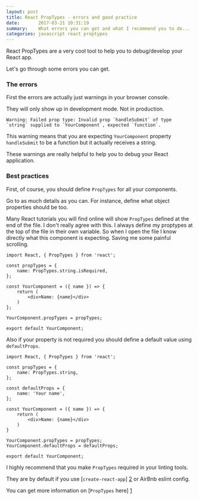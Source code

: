 ```yaml
---
layout: post
title: React PropTypes - errors and good practice
date:       2017-03-21 10:31:19
summary:    What errors you can get and what I recommend you to do...
categories: javascript react proptypes
---
```


React PropTypes are a very cool tool to help you to debug/develop your React app.

Let's go through some errors you can get.

### The errors

First the errors are actually just warnings in your browser console.

They will only show up in development mode. Not in production.

```
Warning: Failed prop type: Invalid prop `handleSubmit` of type `string` supplied to `YourComponent`, expected `function`.
```

This warning means that you are expecting `YourComponent` property `handleSubmit` to be a function but it actually receives a string.

These warnings are really helpful to help you to debug your React application.

### Best practices

First, of course, you should define `PropTypes` for all your components.

Go to as much details as you can. For instance, define what object properties should be too.

Many React tutorials you will find online will show `PropTypes` defined at the end of the file. I don't really agree with this. I always define my proptypes at the top of the file in their own variable. So when I open the file I know directly what this component is expecting. Saving me some painful scrolling.

```
import React, { PropTypes } from 'react';

const propTypes = {
    name: PropTypes.string.isRequired,
};

const YourComponent = ({ name }) => {
    return (
        <div>Name: {name}</div>
    )
};

YourComponent.propTypes = propTypes;

export default YourComponent;
```

Also if your property is not required you should define a default value using `defaultProps`.

```
import React, { PropTypes } from 'react';

const propTypes = {
    name: PropTypes.string,
};

const defaultProps = {
    name: 'Your name',
};

const YourComponent = ({ name }) => {
    return (
        <div>Name: {name}</div>
    )
}

YourComponent.propTypes = propTypes;
YourComponent.defaultProps = defaultProps;

export default YourComponent;
```

I highly recommend that you make `PropTypes` required in your linting tools.

They are by default if you use [`create-react-app`] [2] or AirBnb eslint config.

You can get more information on [`PropTypes` here] [1]

  [1]: https://facebook.github.io/react/docs/typechecking-with-proptypes.html
  [2]: https://github.com/facebookincubator/create-react-app